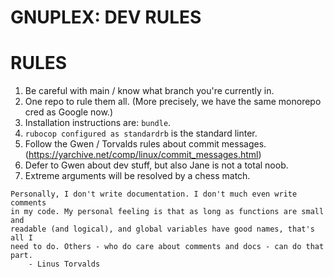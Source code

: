# GNUPLEX: DEV RULES

# RULES

1. Be careful with main / know what branch you're currently in.
1. One repo to rule them all. (More precisely, we have the same monorepo cred as Google now.)
1. Installation instructions are: `bundle`.
1. `rubocop configured as standardrb` is the standard linter.
1. Follow the Gwen / Torvalds rules about commit messages. (https://yarchive.net/comp/linux/commit_messages.html)
1. Defer to Gwen about dev stuff, but also Jane is not a total noob.
1. Extreme arguments will be resolved by a chess match.

```
Personally, I don't write documentation. I don't much even write comments
in my code. My personal feeling is that as long as functions are small and
readable (and logical), and global variables have good names, that's all I
need to do. Others - who do care about comments and docs - can do that
part.
	- Linus Torvalds
```

